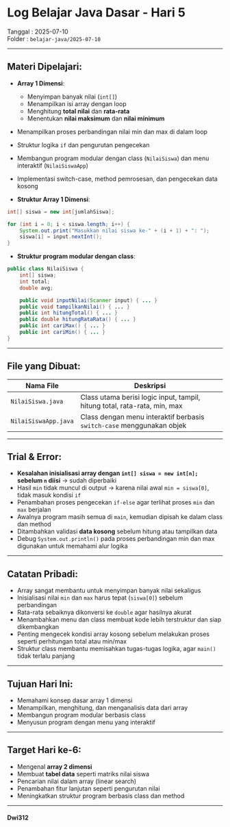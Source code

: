 # Log Belajar Java Dasar - Hari 5
Tanggal : 2025-07-10  
Folder : `belajar-java/2025-07-10`

---

## Materi Dipelajari:
- **Array 1 Dimensi**:
  - Menyimpan banyak nilai (`int[]`)
  - Menampilkan isi array dengan loop
  - Menghitung **total nilai** dan **rata-rata**
  - Menentukan **nilai maksimum** dan **nilai minimum**
- Menampilkan proses perbandingan nilai min dan max di dalam loop
- Struktur logika `if` dan pengurutan pengecekan
- Membangun program modular dengan class (`NilaiSiswa`) dan menu interaktif (`NilaiSiswaApp`)
- Implementasi switch-case, method pemrosesan, dan pengecekan data kosong

- **Struktur Array 1 Dimensi**:
```java
int[] siswa = new int[jumlahSiswa];

for (int i = 0; i < siswa.length; i++) {
    System.out.print("Masukkan nilai siswa ke-" + (i + 1) + ": ");
    siswa[i] = input.nextInt();
}
```
- **Struktur program modular dengan class**:
```java
public class NilaiSiswa {
    int[] siswa;
    int total;
    double avg;

    public void inputNilai(Scanner input) { ... }
    public void tampilkanNilai() { ... }
    public int hitungTotal() { ... }
    public double hitungRataRata() { ... }
    public int cariMax() { ... }
    public int cariMin() { ... }
}
```

---

## File yang Dibuat:
| Nama File            | Deskripsi                                                                  |
|----------------------|----------------------------------------------------------------------------|
| `NilaiSiswa.java`    | Class utama berisi logic input, tampil, hitung total, rata-rata, min, max |
| `NilaiSiswaApp.java` | Class dengan menu interaktif berbasis `switch-case` menggunakan objek      |

---

## Trial & Error:
- **Kesalahan inisialisasi array dengan `int[] siswa = new int[n];` sebelum `n` diisi** → sudah diperbaiki
- Hasil `min` tidak muncul di output → karena nilai awal `min = siswa[0]`, tidak masuk kondisi `if`
- Penambahan proses pengecekan `if-else` agar terlihat proses `min` dan `max` berjalan
- Awalnya program masih semua di `main`, kemudian dipisah ke dalam class dan method
- Ditambahkan validasi **data kosong** sebelum hitung atau tampilkan data
- Debug `System.out.println()` pada proses perbandingan min dan max digunakan untuk memahami alur logika

---

## Catatan Pribadi:
- Array sangat membantu untuk menyimpan banyak nilai sekaligus
- Inisialisasi nilai `min` dan `max` harus tepat (`siswa[0]`) sebelum perbandingan
- Rata-rata sebaiknya dikonversi ke `double` agar hasilnya akurat
- Menambahkan menu dan class membuat kode lebih terstruktur dan siap dikembangkan
- Penting mengecek kondisi array kosong sebelum melakukan proses seperti perhitungan total atau min/max
- Struktur class membantu memisahkan tugas-tugas logika, agar `main()` tidak terlalu panjang

---

## Tujuan Hari Ini:
- Memahami konsep dasar array 1 dimensi
- Menampilkan, menghitung, dan menganalisis data dari array
- Membangun program modular berbasis class
- Menyusun program dengan menu yang interaktif

---

## Target Hari ke-6:
- Mengenal **array 2 dimensi**
- Membuat **tabel data** seperti matriks nilai siswa
- Pencarian nilai dalam array (linear search)
- Penambahan fitur lanjutan seperti pengurutan nilai
- Meningkatkan struktur program berbasis class dan method

---

#### Dwi312